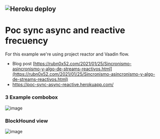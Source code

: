![Heroku deploy](https://pyheroku-badge.herokuapp.com/?app=poc-sync-async-reactive&style=flat)
---

# Poc sync async and reactive frecuency

For this example we're using project reactor and Vaadin flow.

- Blog post [https://rubn0x52.com/2021/01/25/Sincronismo-asincronismo-y-algo-de-streams-reactivos.html](https://rubn0x52.com/2021/01/25/Sincronismo-asincronismo-y-algo-de-streams-reactivos.html)
- https://poc-sync-async-reactive.herokuapp.com/

### 3 Example combobox
![image](https://github.com/rucko24/poc-sync-async/assets/17187599/e1ae25cb-9d5d-4e8c-a422-77afc7664090)

### BlockHound view

![image](https://github.com/rucko24/poc-sync-async/assets/17187599/d5c29bef-ff94-4bae-bd15-79e5484572f4)

